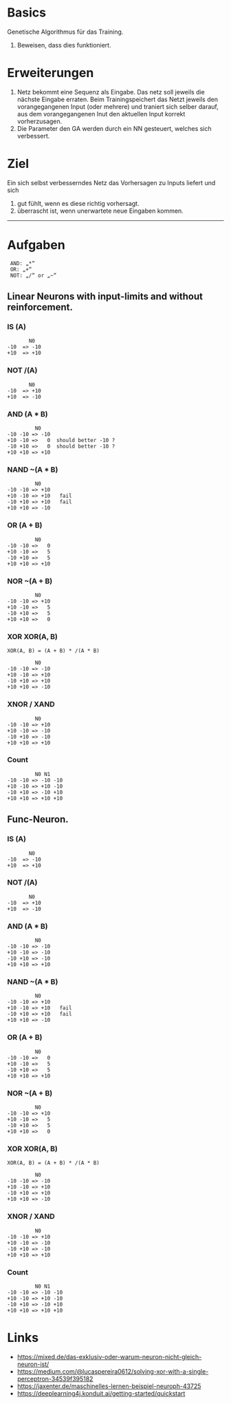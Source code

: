 # Basics

Genetische Algorithmus für das Training.
1. Beweisen, dass dies funktioniert.

# Erweiterungen

1. Netz bekommt eine Sequenz als Eingabe.
Das netz soll jeweils die nächste Eingabe erraten.
Beim Trainingspeichert das Netzt jeweils den vorangegangenen Input (oder mehrere)
und traniert sich selber darauf, aus dem vorangegangenen Inut den aktuellen Input korrekt 
vorherzusagen.
2. Die Parameter den GA werden durch ein NN gesteuert, welches sich verbessert.

# Ziel

Ein sich selbst verbesserndes Netz das Vorhersagen zu Inputs liefert und
sich 
1. gut fühlt, wenn es diese richtig vorhersagt.
2. überrascht ist, wenn unerwartete neue Eingaben kommen.

----
# Aufgaben
     AND: „*“
     OR: „+“
     NOT: „/“ or „~“
## Linear Neurons with input-limits and without reinforcement.
### IS (A)
           N0 
    -10  => -10  
    +10  => +10  

### NOT /(A)
           N0 
    -10  => +10  
    +10  => -10  

### AND (A * B)
             N0 
    -10 -10 => -10  
    +10 -10 =>   0  should better -10 ?
    -10 +10 =>   0  should better -10 ?
    +10 +10 => +10 

### NAND ~(A * B)
             N0 
    -10 -10 => +10  
    +10 -10 => +10   fail
    -10 +10 => +10   fail
    +10 +10 => -10 

### OR (A + B)
             N0 
    -10 -10 =>   0  
    +10 -10 =>   5  
    -10 +10 =>   5 
    +10 +10 => +10 

### NOR ~(A + B)
             N0 
    -10 -10 => +10 
    +10 -10 =>   5  
    -10 +10 =>   5 
    +10 +10 =>   0 

### XOR XOR(A, B)
    XOR(A, B) = (A + B) * /(A * B)

             N0 
    -10 -10 => -10
    +10 -10 => +10
    -10 +10 => +10
    +10 +10 => -10

### XNOR / XAND
             N0 
    -10 -10 => +10  
    +10 -10 => -10  
    -10 +10 => -10 
    +10 +10 => +10 

### Count
             N0 N1
    -10 -10 => -10 -10
    +10 -10 => +10 -10
    -10 +10 => -10 +10
    +10 +10 => +10 +10

## Func-Neuron.
### IS (A)
           N0 
    -10  => -10  
    +10  => +10  

### NOT /(A)
           N0 
    -10  => +10  
    +10  => -10  

### AND (A * B)
             N0 
    -10 -10 => -10 
    +10 -10 => -10 
    -10 +10 => -10
    +10 +10 => +10 

### NAND ~(A * B)
             N0 
    -10 -10 => +10  
    +10 -10 => +10   fail
    -10 +10 => +10   fail
    +10 +10 => -10 

### OR (A + B)
             N0 
    -10 -10 =>   0  
    +10 -10 =>   5  
    -10 +10 =>   5 
    +10 +10 => +10 

### NOR ~(A + B)
             N0 
    -10 -10 => +10 
    +10 -10 =>   5  
    -10 +10 =>   5 
    +10 +10 =>   0 

### XOR XOR(A, B)
    XOR(A, B) = (A + B) * /(A * B)

             N0 
    -10 -10 => -10
    +10 -10 => +10
    -10 +10 => +10
    +10 +10 => -10

### XNOR / XAND
             N0 
    -10 -10 => +10  
    +10 -10 => -10  
    -10 +10 => -10 
    +10 +10 => +10 

### Count
             N0 N1
    -10 -10 => -10 -10
    +10 -10 => +10 -10
    -10 +10 => -10 +10
    +10 +10 => +10 +10

# Links
* https://mixed.de/das-exklusiv-oder-warum-neuron-nicht-gleich-neuron-ist/
* https://medium.com/@lucaspereira0612/solving-xor-with-a-single-perceptron-34539f395182
* https://jaxenter.de/maschinelles-lernen-beispiel-neuroph-43725
* https://deeplearning4j.konduit.ai/getting-started/quickstart

